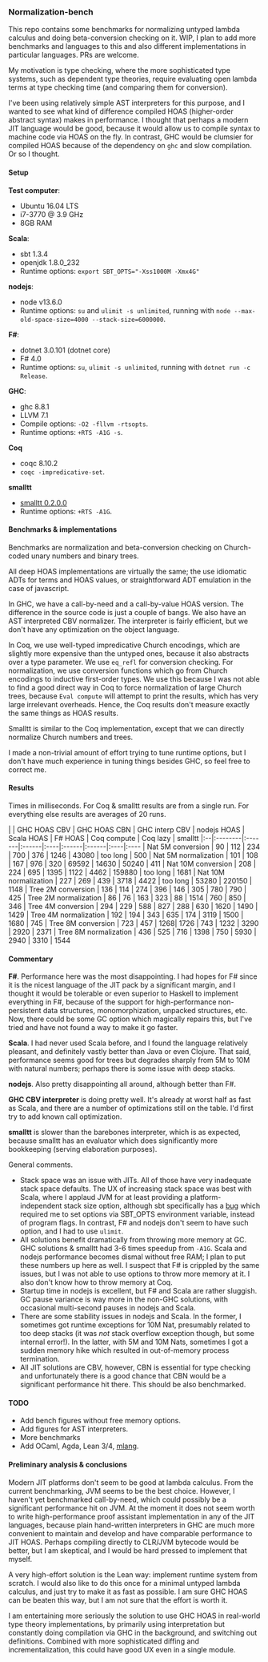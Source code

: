### Normalization-bench

This repo contains some benchmarks for normalizing untyped lambda calculus and
doing beta-conversion checking on it. WIP, I plan to add more benchmarks and languages
to this and also different implementations in particular languages. PRs are welcome.

My motivation is type checking, where the more sophisticated
type systems, such as dependent type theories, require evaluating open lambda
terms at type checking time (and comparing them for conversion).

I've been using relatively simple AST interpreters for this purpose, and I
wanted to see what kind of difference compiled HOAS (higher-order
abstract syntax) makes in performance. I thought that perhaps a modern JIT language would be
good, because it would allow us to compile syntax to machine code via HOAS on
the fly. In contrast, GHC would be clumsier for compiled HOAS because of the
dependency on `ghc` and slow compilation. Or so I thought.

#### Setup

__Test computer__:
- Ubuntu 16.04 LTS
- i7-3770 @ 3.9 GHz
- 8GB RAM

__Scala__:
- sbt 1.3.4
- openjdk 1.8.0_232
- Runtime options: `export SBT_OPTS="-Xss1000M -Xmx4G"`

__nodejs__:
- node v13.6.0
- Runtime options: `su` and `ulimit -s unlimited`, running with `node
  --max-old-space-size=4000 --stack-size=6000000`.

__F#__:
- dotnet 3.0.101 (dotnet core)
- F# 4.0
- Runtime options: `su`, `ulimit -s unlimited`, running with `dotnet run -c Release`.

__GHC__:
- ghc 8.8.1
- LLVM 7.1
- Compile options: `-O2 -fllvm -rtsopts`.
- Runtime options: `+RTS -A1G -s`.

__Coq__
- coqc 8.10.2
- `coqc -impredicative-set`.

__smalltt__
- [smalltt 0.2.0.0](https://github.com/AndrasKovacs/smalltt)
- Runtime options: `+RTS -A1G`.

#### Benchmarks & implementations

Benchmarks are normalization and beta-conversion checking on Church-coded unary
numbers and binary trees.

All deep HOAS implementations are virtually the same; the use idiomatic ADTs for
terms and HOAS values, or straightforward ADT emulation in the case of javascript.

In GHC, we have a call-by-need and a call-by-value HOAS version. The difference
in the source code is just a couple of bangs. We also have an AST interpreted
CBV normalizer. The interpreter is fairly efficient, but we don't have any
optimization on the object language.

In Coq, we use well-typed impredicative Church encodings, which are slightly
more expensive than the untyped ones, because it also abstracts over a type
parameter.  We use `eq_refl` for conversion checking. For normalization, we use
conversion functions which go from Church encodings to inductive first-order
types. We use this because I was not able to find a good direct way in Coq to
force normalization of large Church trees, because `Eval compute` will attempt
to print the results, which has very large irrelevant overheads. Hence, the Coq
results don't measure exactly the same things as HOAS results.

Smalltt is similar to the Coq implementation, except that we can directly
normalize Church numbers and trees.

I made a non-trivial amount of effort trying to tune runtime options, but I
don't have much experience in tuning things besides GHC, so feel free to correct
me.

#### Results

Times in milliseconds. For Coq & smalltt results are from a single run. For everything
else results are averages of 20 runs.


|   | GHC HOAS CBV | GHC HOAS CBN | GHC interp CBV | nodejs HOAS | Scala HOAS | F# HOAS | Coq compute | Coq lazy | smalltt
|:--|:--------|:-------|:------|:----|:------|:------|:----|:----
| Nat 5M conversion     | 90  | 112 | 234 | 700  | 376  | 1246     | 43080  | too long | 500
| Nat 5M normalization  | 101 | 108 | 167 | 976  | 320  | 69592    | 14630  | 50240    | 411
| Nat 10M conversion    | 208 | 224 | 695 | 1395 | 1122 | 4462     | 159880 | too long | 1681
| Nat 10M normalization | 227 | 269 | 439 | 3718 | 4422 | too long | 53280  | 220150   | 1148
| Tree 2M conversion    | 136 | 114 | 274 | 396  | 146  | 305      | 780    | 790      | 425
| Tree 2M normalization | 86  | 76  | 163 | 323  | 88   | 1514     | 760    | 850      | 346
| Tree 4M conversion    | 294 | 229 | 588 | 827  | 288  | 630      | 1620   | 1490     | 1429
| Tree 4M normalization | 192 | 194 | 343 | 635  | 174  | 3119     | 1500   | 1680     | 745
| Tree 8M conversion    | 723 | 457 | 1268| 1726 | 743  | 1232     | 3290   | 2920     | 2371
| Tree 8M normalization | 436 | 525 | 716 | 1398 | 750  | 5930     | 2940   | 3310     | 1544

#### Commentary

__F#__. Performance here was the most disappointing. I had hopes for F# since it is the nicest language
of the JIT pack by a significant margin, and I thought it would be tolerable or even superior to Haskell to
implement everything in F#, because of the support for high-performance non-persistent data structures, monomorphization, unpacked structures, etc. Now, there could be some GC option which magically repairs this, but I've tried and have not found a way to make it go faster.

__Scala__. I had never used Scala before, and I found the language relatively
pleasant, and definitely vastly better than Java or even Clojure. That said,
performance seems good for trees but degrades sharply from 5M to 10M with natural
numbers; perhaps there is some issue with deep stacks.

__nodejs__. Also pretty disappointing all around, although better than F#.

__GHC CBV interpreter__ is doing pretty well. It's already at worst half as fast
as Scala, and there are a number of optimizations still on the table. I'd first try
to add known call optimization.

__smalltt__ is slower than the barebones interpreter, which is as expected,
because smalltt has an evaluator which does significantly more bookkeeping
(serving elaboration purposes).

General comments.
- Stack space was an issue with JITs. All of those have very inadequate stack
  space defaults. The UX of increasing stack space was best with Scala, where I
  applaud JVM for at least providing a platform-independent stack size option,
  although sbt specifically has a [bug](https://github.com/sbt/sbt/issues/5181)
  which required me to set options via SBT_OPTS environment variable, instead of
  program flags. In contrast, F# and nodejs don't seem to have such option, and
  I had to use `ulimit`.
- All solutions benefit dramatically from throwing more memory at GC. GHC
  solutions & smalltt had 3-6 times speedup from `-A1G`. Scala and nodejs
  performance becomes dismal without free RAM; I plan to put these numbers up
  here as well. I suspect that F# is crippled by the same issues, but I was not
  able to use options to throw more memory at it. I also don't know how to throw
  memory at Coq.
- Startup time in nodejs is excellent, but F# and Scala are rather sluggish. GC
  pause variance is way more in the non-GHC solutions, with occasional
  multi-second pauses in nodejs and Scala.
- There are some stability issues in nodejs and Scala. In the former, I
  sometimes got runtime exceptions for 10M Nat, presumably related to too deep
  stacks (it was *not* stack overflow exception though, but some internal
  error!). In the latter, with 5M and 10M Nats, sometimes I got a sudden memory
  hike which resulted in out-of-memory process termination.
- All JIT solutions are CBV, however, CBN is essential for type checking and
  unfortunately there is a good chance that CBN would be a significant
  performance hit there. This should be also benchmarked.


#### TODO
- Add bench figures without free memory options.
- Add figures for AST interpreters.
- More benchmarks
- Add OCaml, Agda, Lean 3/4, [mlang](https://github.com/molikto/mlang).

#### Preliminary analysis & conclusions

Modern JIT platforms don't seem to be good at lambda calculus. From the current
benchmarking, JVM seems to be the best choice. However, I haven't yet
benchmarked call-by-need, which could possibly be a significant performance hit
on JVM. At the moment it does not seem worth to write high-performance proof
assistant implementation in any of the JIT languages, because plain hand-written
interpreters in GHC are much more convenient to maintain and develop and have
comparable performance to JIT HOAS. Perhaps compiling directly to CLR/JVM
bytecode would be better, but I am skeptical, and I would be hard pressed to
implement that myself.

A very high-effort solution is the Lean way: implement runtime system from
scratch. I would also like to do this once for a minimal untyped lambda
calculus, and just try to make it as fast as possible. I am sure GHC HOAS can be
beaten this way, but I am not sure that the effort is worth it.

I am entertaining more seriously the solution to use GHC HOAS in real-world type
theory implementations, by primarily using interpretation but constantly doing
compilation via GHC in the background, and switching out definitions. Combined
with more sophisticated diffing and incrementalization, this could have good UX
even in a single module.
